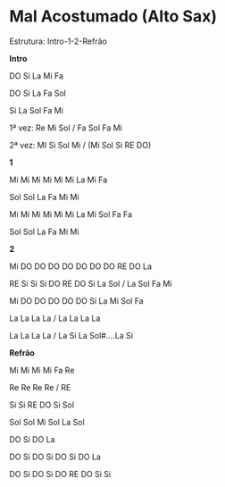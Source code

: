 # **Mal Acostumado (Alto Sax)**

Estrutura: Intro-1-2-Refrão

**Intro**

DO Si La Mi Fa

DO Si La Fa Sol

Si La Sol Fa Mi

1ª vez: Re Mi Sol / Fa Sol Fa Mi

2ª vez: MI Si Sol Mi / (Mi Sol Si RE DO)

**1**

Mi Mi Mi Mi Mi Mi La Mi Fa

Sol Sol La Fa Mi Mi

Mi Mi Mi Mi Mi Mi La Mi Sol Fa Fa

Sol Sol La Fa Mi Mi

**2**

Mi DO DO DO DO DO DO DO RE DO La

RE Si Si Si DO RE DO Si La Sol / La Sol Fa Mi

Mi DO DO DO DO DO Si La Mi Sol Fa

La La La La / La La La La

La La La La / La Si La Sol#....La Si

**Refrão**

Mi Mi Mi Mi Fa Re

Re Re Re Re / RE

Si Si RE DO Si Sol

Sol Sol Mi Sol La Sol

DO Si DO La

DO Si DO Si DO Si DO La

DO Si DO Si DO RE DO Si Si